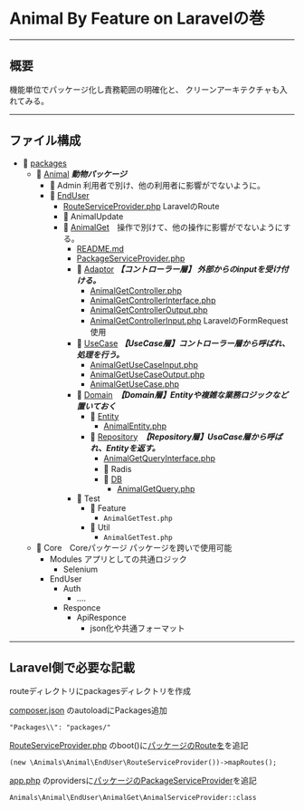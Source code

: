 # Animal By Feature on Laravelの巻

---

## 概要

機能単位でパッケージ化し責務範囲の明確化と、 クリーンアーキテクチャも入れてみる。

---

## ファイル構成

- 📁 [packages](packages)
    - 📁 [Animal](packages%2FAnimal) **_動物パッケージ_**
        - 📁 Admin 利用者で別け、他の利用者に影響がでないように。
        - 📁 [EndUser](packages%2FAnimal%2FEndUser)
            - [RouteServiceProvider.php](packages%2FAnimal%2FEndUser%2FRouteServiceProvider.php) LaravelのRoute
            - 📁 AnimalUpdate
            - 📁 [AnimalGet](packages%2FAnimal%2FEndUser%2FAnimalGet)　操作で別けて、他の操作に影響がでないようにする。
                - [README.md](packages%2FAnimal%2FEndUser%2FAnimalGet%2FREADME.md)
                - [PackageServiceProvider.php](packages%2FAnimal%2FEndUser%2FAnimalGet%2FPackageServiceProvider.php)
                - 📁 [Adaptor](packages%2FAnimal%2FEndUser%2FAnimalGet%2FAdaptor) **_【コントローラー層】 外部からのinputを受け付ける。_**
                    - [AnimalGetController.php](packages%2FAnimal%2FEndUser%2FAnimalGet%2FAdaptor%2FAnimalGetController.php)
                    - [AnimalGetControllerInterface.php](packages%2FAnimal%2FEndUser%2FAnimalGet%2FAdaptor%2FAnimalGetControllerInterface.php)
                    - [AnimalGetControllerOutput.php](packages%2FAnimal%2FEndUser%2FAnimalGet%2FAdaptor%2FAnimalGetControllerOutput.php)
                    - [AnimalGetControllerInput.php](packages%2FAnimal%2FEndUser%2FAnimalGet%2FAdaptor%2FAnimalGetControllerInput.php) LaravelのFormRequest使用
                - 📁 [UseCase](packages%2FAnimal%2FEndUser%2FAnimalGet%2FUseCase) **_【UseCase層】コントローラー層から呼ばれ、処理を行う。_**
                    - [AnimalGetUseCaseInput.php](packages%2FAnimal%2FEndUser%2FAnimalGet%2FUseCase%2FAnimalGetUseCaseInput.php) 
                    - [AnimalGetUseCaseOutput.php](packages%2FAnimal%2FEndUser%2FAnimalGet%2FUseCase%2FAnimalGetUseCaseOutput.php) 
                    - [AnimalGetUseCase.php](packages%2FAnimal%2FEndUser%2FAnimalGet%2FUseCase%2FAnimalGetUseCase.php)
                - 📁 [Domain](packages%2FAnimal%2FEndUser%2FAnimalGet%2FDomain)　**_【Domain層】Entityや複雑な業務ロジックなど置いておく_**
                    - 📁 [Entity](packages%2FAnimal%2FEndUser%2FAnimalGet%2FDomain%2FEntity)
                        - [AnimalEntity.php](packages%2FAnimal%2FEndUser%2FAnimalGet%2FDomain%2FEntity%2FAnimalEntity.php)
                    - 📁 [Repository](packages%2FAnimal%2FEndUser%2FAnimalGet%2FDomain%2FDomain%2FRepository)　**_【Repository層】UsaCase層から呼ばれ、Entityを返す。_**
                         - [AnimalGetQueryInterface.php](packages%2FAnimal%2FEndUser%2FAnimalGet%2FDomain%2FRepository%2FAnimalGetQueryInterface.php)
                         - 📁 Radis　
                         - 📁 [DB](packages%2FAnimal%2FEndUser%2FAnimalGet%2FDomain%2FRepository%2FDB)
                             - [AnimalGetQuery.php](packages%2FAnimal%2FEndUser%2FAnimalGet%2FRepository%2FDB%2FAnimalGetQuery.php)
                - 📁 Test
                    - 📁 Feature
                        - `AnimalGetTest.php`
                    - 📁 Util
                        - `AnimalGetTest.php`
    - 📁 Core　Coreパッケージ パッケージを跨いで使用可能
        - Modules アプリとしての共通ロジック
          - Selenium
        - EndUser
            - Auth
                - ….
            - Responce
                - ApiResponce
                    - json化や共通フォーマット


---

## Laravel側で必要な記載


routeディレクトリにpackagesディレクトリを作成

 [composer.json](composer.json) のautoloadにPackages追加

```
"Packages\\": "packages/"
```

 [RouteServiceProvider.php](app%2FProviders%2FRouteServiceProvider.php) のboot()に[パッケージのRouteを](packages%2FAnimal%2FEndUser%2FRouteServiceProvider.php)を追記

```
(new \Animals\Animal\EndUser\RouteServiceProvider())->mapRoutes();
```

 [app.php](config%2Fapp.php) のprovidersに[パッケージのPackageServiceProvider](packages%2FAnimal%2FEndUser%2FAnimalGet%2FPackageServiceProvider.php)を追記

```
Animals\Animal\EndUser\AnimalGet\AnimalServiceProvider::class
```


